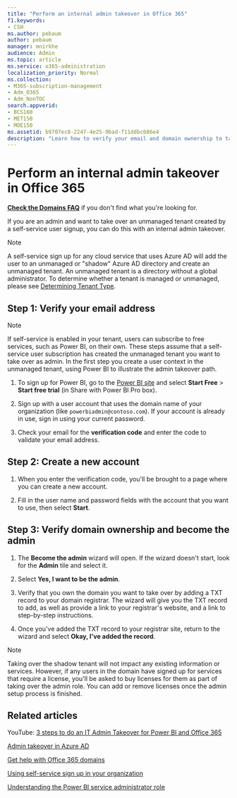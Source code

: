 ```yaml
---
title: "Perform an internal admin takeover in Office 365"
f1.keywords:
- CSH
ms.author: pebaum
author: pebaum
manager: mnirkhe
audience: Admin
ms.topic: article
ms.service: o365-administration
localization_priority: Normal
ms.collection: 
- M365-subscription-management 
- Adm_O365
- Adm_NonTOC
search.appverid:
- BCS160
- MET150
- MOE150
ms.assetid: b9707ec8-2247-4e25-9bad-f11ddbc686e4
description: "Learn how to verify your email and domain ownership to take over an unmanaged tenant in Office 365"
---
```


# Perform an internal admin takeover in Office 365

 **[Check the Domains FAQ](../setup/domains-faq.md)** if you don't find what you're looking for. 

If you are an admin and want to take over an unmanaged tenant created by a self-service user signup, you can do this with an internal admin takeover.

> [!NOTE]
> A self-service sign up for any cloud service that uses Azure AD will add the user to an unmanaged or "shadow" Azure AD directory and create an unmanaged tenant. An unmanaged tenant is a directory without a global administrator. To determine whether a tenant is managed or unmanaged, please see [Determining Tenant Type](https://docs.microsoft.com/power-platform/admin/powerapps-gdpr-dsr-guide-systemlogs#determining-tenant-type). 
  
## Step 1: Verify your email address

> [!NOTE]
> If self-service is enabled in your tenant, users can subscribe to free services, such as Power BI, on their own. These steps assume that a self-service user subscription has created the unmanaged tenant you want to take over as admin. In the first step you create a user context in the unmanaged tenant, using Power BI to illustrate the admin takeover path.

1. To sign up for Power BI, go to the [Power BI site](https://powerbi.com) and select **Start Free** > **Start free trial** (in Share with Power BI Pro box). 

2. Sign up with a user account that uses the domain name of your organization (like `powerbiadmin@contoso.com`). If your account is already in use, sign in using your current password.

3. Check your email for the **verification code** and enter the code to validate your email address.
    
## Step 2: Create a new account

1. When you enter the verification code, you'll be brought to a page where you can create a new account. 
    
2. Fill in the user name and password fields with the account that you want to use, then select **Start**. 
    
## Step 3: Verify domain ownership and become the admin

1. The **Become the admin** wizard will open. If the wizard doesn't start, look for the **Admin** tile and select it. 

2. Select **Yes, I want to be the admin**.

3. Verify that you own the domain you want to take over by adding a TXT record to your domain registrar. The wizard will give you the TXT record to add, as well as provide a link to your registrar's website, and a link to step-by-step instructions.
    
4. Once you've added the TXT record to your registrar site, return to the wizard and select **Okay, I've added the record**.
    
> [!NOTE]
> Taking over the shadow tenant will not impact any existing information or services. However, if any users in the domain have signed up for services that require a license, you'll be asked to buy licenses for them as part of taking over the admin role. You can add or remove licenses once the admin setup process is finished. 
  
## Related articles

YouTube: [3 steps to do an IT Admin Takeover for Power BI and Office 365](https://www.youtube.com/watch?v=xt5EsrQBZZk)

[Admin takeover in Azure AD](https://docs.microsoft.com/azure/active-directory/users-groups-roles/domains-admin-takeover)

[Get help with Office 365 domains](../get-help-with-domains/get-help-with-domains.md)

[Using self-service sign up in your organization](self-service-sign-up.md)
  
[Understanding the Power BI service administrator role](https://docs.microsoft.com/power-bi/service-admin-role)

